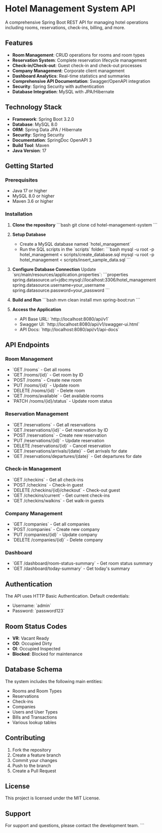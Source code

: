 # Hotel Management System API

A comprehensive Spring Boot REST API for managing hotel operations including rooms, reservations, check-ins, billing, and more.

## Features

- **Room Management**: CRUD operations for rooms and room types
- **Reservation System**: Complete reservation lifecycle management
- **Check-in/Check-out**: Guest check-in and check-out processes
- **Company Management**: Corporate client management
- **Dashboard Analytics**: Real-time statistics and summaries
- **Comprehensive API Documentation**: Swagger/OpenAPI integration
- **Security**: Spring Security with authentication
- **Database Integration**: MySQL with JPA/Hibernate

## Technology Stack

- **Framework**: Spring Boot 3.2.0
- **Database**: MySQL 8.0
- **ORM**: Spring Data JPA / Hibernate
- **Security**: Spring Security
- **Documentation**: SpringDoc OpenAPI 3
- **Build Tool**: Maven
- **Java Version**: 17

## Getting Started

### Prerequisites

- Java 17 or higher
- MySQL 8.0 or higher
- Maven 3.6 or higher

### Installation

1. **Clone the repository**
   \`\`\`bash
   git clone <repository-url>
   cd hotel-management-system
   \`\`\`

2. **Setup Database**
   - Create a MySQL database named \`hotel_management\`
   - Run the SQL scripts in the \`scripts\` folder:
     \`\`\`bash
     mysql -u root -p hotel_management < scripts/create_database.sql
     mysql -u root -p hotel_management < scripts/insert_sample_data.sql
     \`\`\`

3. **Configure Database Connection**
   Update \`src/main/resources/application.properties\`:
   \`\`\`properties
   spring.datasource.url=jdbc:mysql://localhost:3306/hotel_management
   spring.datasource.username=your_username
   spring.datasource.password=your_password
   \`\`\`

4. **Build and Run**
   \`\`\`bash
   mvn clean install
   mvn spring-boot:run
   \`\`\`

5. **Access the Application**
   - API Base URL: \`http://localhost:8080/api/v1\`
   - Swagger UI: \`http://localhost:8080/api/v1/swagger-ui.html\`
   - API Docs: \`http://localhost:8080/api/v1/api-docs\`

## API Endpoints

### Room Management
- \`GET /rooms\` - Get all rooms
- \`GET /rooms/{id}\` - Get room by ID
- \`POST /rooms\` - Create new room
- \`PUT /rooms/{id}\` - Update room
- \`DELETE /rooms/{id}\` - Delete room
- \`GET /rooms/available\` - Get available rooms
- \`PATCH /rooms/{id}/status\` - Update room status

### Reservation Management
- \`GET /reservations\` - Get all reservations
- \`GET /reservations/{id}\` - Get reservation by ID
- \`POST /reservations\` - Create new reservation
- \`PUT /reservations/{id}\` - Update reservation
- \`DELETE /reservations/{id}\` - Cancel reservation
- \`GET /reservations/arrivals/{date}\` - Get arrivals for date
- \`GET /reservations/departures/{date}\` - Get departures for date

### Check-in Management
- \`GET /checkins\` - Get all check-ins
- \`POST /checkins\` - Check-in guest
- \`DELETE /checkins/{id}/checkout\` - Check-out guest
- \`GET /checkins/current\` - Get current check-ins
- \`GET /checkins/walkins\` - Get walk-in guests

### Company Management
- \`GET /companies\` - Get all companies
- \`POST /companies\` - Create new company
- \`PUT /companies/{id}\` - Update company
- \`DELETE /companies/{id}\` - Delete company

### Dashboard
- \`GET /dashboard/room-status-summary\` - Get room status summary
- \`GET /dashboard/today-summary\` - Get today's summary

## Authentication

The API uses HTTP Basic Authentication. Default credentials:
- Username: \`admin\`
- Password: \`password123\`

## Room Status Codes

- **VR**: Vacant Ready
- **OD**: Occupied Dirty
- **OI**: Occupied Inspected
- **Blocked**: Blocked for maintenance

## Database Schema

The system includes the following main entities:
- Rooms and Room Types
- Reservations
- Check-ins
- Companies
- Users and User Types
- Bills and Transactions
- Various lookup tables

## Contributing

1. Fork the repository
2. Create a feature branch
3. Commit your changes
4. Push to the branch
5. Create a Pull Request

## License

This project is licensed under the MIT License.

## Support

For support and questions, please contact the development team.
\`\`\`
